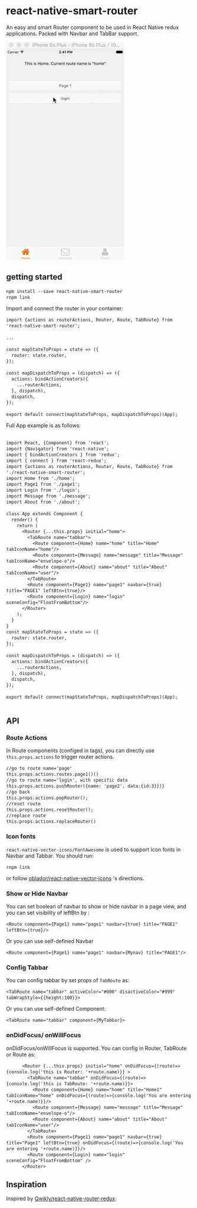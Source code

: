 # react-native-smart-router

An easy and smart Router component to be used in React Native redux applications.  Packed with Navbar and TabBar support. 

![example](https://raw.githubusercontent.com/dunhuang/react-native-smart-router/master/smartcomp.gif)


## getting started

```
npm install --save react-native-smart-router
rnpm link
```

Import and connect the router in your container:

```
import {actions as routerActions, Router, Route, TabRoute} from 'react-native-smart-router';

...

const mapStateToProps = state => ({
  router: state.router,
});

const mapDispatchToProps = (dispatch) => ({
  actions: bindActionCreators({
    ...routerActions,
  }, dispatch),
  dispatch,
});

export default connect(mapStateToProps, mapDispatchToProps)(App);

```

Full App example is as follows:

```

import React, {Component} from 'react';
import {Navigator} from 'react-native';
import { bindActionCreators } from 'redux';
import { connect } from 'react-redux';
import {actions as routerActions, Router, Route, TabRoute} from './react-native-smart-router';
import Home from './home';
import Page1 from './page1';
import Login from './login';
import Message from './message';
import About from './about';

class App extends Component {
  render() {      
    return (
      <Router {...this.props} initial="home">
        <TabRoute name="tabbar">
          <Route component={Home} name="home" title="Home" tabIconName="home"/>
          <Route component={Message} name="message" title="Message" tabIconName="envelope-o"/>
          <Route component={About} name="about" title="About" tabIconName="user"/>
        </TabRoute>
        <Route component={Page1} name="page1" navbar={true} title="PAGE1" leftBtn={true}/>
        <Route component={Login} name="login" sceneConfig="FloatFromBottom"/>
      </Router>
    );
  }
}
const mapStateToProps = state => ({
  router: state.router,
});

const mapDispatchToProps = (dispatch) => ({
  actions: bindActionCreators({
    ...routerActions,
  }, dispatch),
  dispatch,
});

export default connect(mapStateToProps, mapDispatchToProps)(App);


```

## API

### Route Actions
In Route components (configed in <Route> tags), you can directly use ```this.props.actions``` to trigger router actions.

```
//go to route name='page'
this.props.actions.routes.page1()()
//go to route name='login', with specific data
this.props.actions.pushRouter({name: 'page2', data:{id:3}})}
//go back 
this.props.actions.popRouter();
//reset route
this.props.actions.resetRouter();
//replace route
this.props.actions.replaceRouter()

```
### Icon fonts

```react-native-vector-icons/FontAwesome``` is used to support Icon fonts in Navbar and Tabbar. You should run:
```
rnpm link
```

or follow [oblador/react-native-vector-icons](https://github.com/oblador/react-native-vector-icons) 's directions.

### Show or Hide Navbar

You can set boolean of navbar to show or hide navbar in a page view, and you can set visibility of leftBtn by :

```
<Route component={Page1} name="page1" navbar={true} title="PAGE1" leftBtn={true}/>

```

Or you can use self-defined Navbar

```
<Route component={Page1} name="page1" navbar={Mynav} title="PAGE1"/>

```

### Config Tabbar
You can config tabbar by set props of ```TabRoute``` as:

```
<TabRoute name="tabbar" activeColor="#000" disactiveColor="#999" tabWrapStyle={{height:100}}>

```

Or you can use self-defined Component:

```
<TabRoute name="tabbar" component={MyTabbar}>

```

### onDidFocus/ onWillFocus
onDidFocus/onWillFocus is supported. You can config in Router, TabRoute or Route as:

```
      <Router {...this.props} initial="home" onDidFocus={(route)=>{console.log('this is Router: '+route.name)}} >
        <TabRoute name="tabbar" onDidFocus={(route)=>{console.log('this is TabRoute: '+route.name)}}>
          <Route component={Home} name="home" title="Home1" tabIconName="home" onDidFocus={(route)=>{console.log('You are entering '+route.name)}}/>
          <Route component={Message} name="message" title="Message" tabIconName="envelope-o"/>
          <Route component={About} name="about" title="About" tabIconName="user"/>
        </TabRoute>
        <Route component={Page1} name="page1" navbar={true} title="Page1" leftBtn={true} onDidFocus={(route)=>{console.log('You are entering '+route.name)}}/>
        <Route component={Login} name="login" sceneConfig="FloatFromBottom" />
      </Router>
```

## Inspiration

Inspired by [Qwikly/react-native-router-redux](https://github.com/Qwikly/react-native-router-redux).
